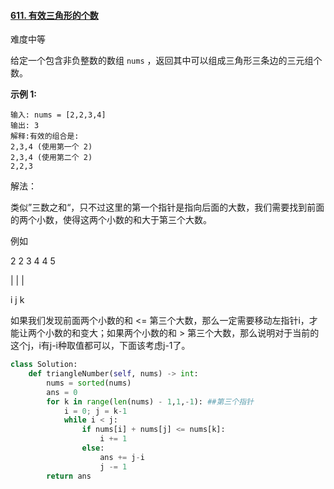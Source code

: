 #### [611. 有效三角形的个数](https://leetcode-cn.com/problems/valid-triangle-number/)

难度中等

给定一个包含非负整数的数组 `nums` ，返回其中可以组成三角形三条边的三元组个数。

 

**示例 1:**

```
输入: nums = [2,2,3,4]
输出: 3
解释:有效的组合是: 
2,3,4 (使用第一个 2)
2,3,4 (使用第二个 2)
2,2,3
```

解法：

类似”三数之和“，只不过这里的第一个指针是指向后面的大数，我们需要找到前面的两个小数，使得这两个小数的和大于第三个大数。

例如

2 2 3 4 4 5

|           | |

i            j   k

如果我们发现前面两个小数的和 <= 第三个大数，那么一定需要移动左指针i，才能让两个小数的和变大；如果两个小数的和 > 第三个大数，那么说明对于当前的这个j，i有j-i种取值都可以，下面该考虑j-1了。

 

```python
class Solution:
    def triangleNumber(self, nums) -> int:
        nums = sorted(nums)
        ans = 0
        for k in range(len(nums) - 1,1,-1): ##第三个指针
            i = 0; j = k-1
            while i < j:
                if nums[i] + nums[j] <= nums[k]:
                    i += 1
                else:
                    ans += j-i
                    j -= 1
        return ans
```



